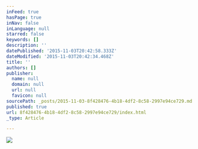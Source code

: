 ```yaml
---
inFeed: true
hasPage: true
inNav: false
inLanguage: null
starred: false
keywords: []
description: ''
datePublished: '2015-11-03T20:42:58.333Z'
dateModified: '2015-11-03T20:42:34.468Z'
title: ''
authors: []
publisher:
  name: null
  domain: null
  url: null
  favicon: null
sourcePath: _posts/2015-11-03-8f428476-4b18-4df2-8c58-2997e94ce729.md
published: true
url: 8f428476-4b18-4df2-8c58-2997e94ce729/index.html
_type: Article

---
```

![](https://the-grid-user-content.s3-us-west-2.amazonaws.com/e9561d98-c40f-4313-9dc4-97d3e50bce62.jpg)